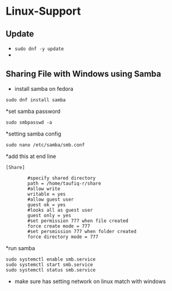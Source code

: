 # Linux-Support

## Update 
* `sudo dnf -y update`
* 

## Sharing File with Windows using Samba

* install samba on fedora
```
sudo dnf install samba
```
*set samba password
```
sudo smbpasswd -a
```
*setting samba config
```
sudo nano /etc/samba/smb.conf
```
*add this at end line
```
[Share]

        #specify shared directory
        path = /home/taufiq-r/share
        #allow write
        writable = yes
        #allow guest user
        guest ok = yes
        #looks all as guest user
        guest only = yes
        #set permission 777 when file created
        force create mode = 777
        #set persmission 777 when folder created
        force directory mode = 777
```
*run samba
```
sudo systemctl enable smb.service
sudo systemctl start smb.service
sudo systemctl status smb.service

```
* make sure has setting network on linux match with windows
